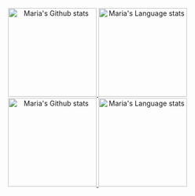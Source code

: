 <!-- Light Mode -->
<div align="center">
    <a href="https://github.com/anuraghazra/github-readme-stats#gh-light-mode-only">
        <img height=180
            src="https://github-readme-stats-git-masterrstaa-rickstaa.vercel.app/api?username=oanamariabalaita&count_private=true&include_all_commits=true&line_height=28&card_width=460&include_orgs=true&theme=default&show_icons=true#gh-light-mode-only"
            alt="Maria's Github stats" />
    </a>
    <a href="https://github.com/anuraghazra/github-readme-stats#gh-light-mode-only">
        <img height=180
            src="https://github-readme-stats-git-masterrstaa-rickstaa.vercel.app/api/top-langs/?username=oanamariabalaita&count_private&include_all_commits=true&layout=compact&langs_count=10&hide=css&include_orgs=true&theme=default&show_icons=true#gh-light-mode-only"
            alt="Maria's Language stats" />
    </a>
</div>

<!-- Dark Mode -->
<div align="center"> 
    <a href="https://github.com/anuraghazra/github-readme-stats#gh-dark-mode-only">
        <img height=180
            src="https://github-readme-stats-git-masterrstaa-rickstaa.vercel.app/api?username=oanamariabalaita&count_private=true&include_all_commits=true&line_height=28&hide_border=true&card_width=460&include_orgs=true&theme=react&show_icons=true#gh-dark-mode-only"
            alt="Maria's Github stats" />
    </a>
    <a href="https://github.com/anuraghazra/github-readme-stats#gh-dark-mode-only">
        <img height=180
            src="https://github-readme-stats-git-masterrstaa-rickstaa.vercel.app/api/top-langs/?username=oanamariabalaita&count_private&include_all_commits=true&layout=compact&langs_count=10&hide=css&hide_border=true&include_orgs=true&theme=react&show_icons=true=000000#gh-dark-mode-only"
            alt="Maria's Language stats" />
    </a>
</div>

